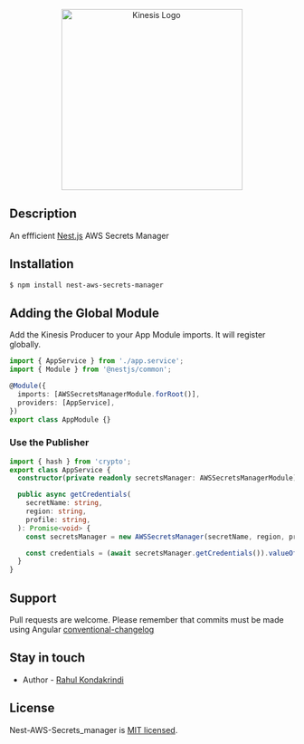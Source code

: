 <p align="center">
  <img src="https://www.google.com/imgres?imgurl=https%3A%2F%2Fimg.stackshare.io%2Fservice%2F8789%2Faws-secret-manager.png&imgrefurl=https%3A%2F%2Fstackshare.io%2Fstackups%2Faws-secrets-manager-vs-vault&docid=Nk0V3oUqY8XEfM&tbnid=mtw7NHWuEy_GaM%3A&vet=10ahUKEwj1nofKk7bnAhXHG80KHdsQAKsQMwhPKAAwAA..i&w=200&h=200&bih=937&biw=1920&q=AWS%20secrets%20manager%20logo%20image%20link&ved=0ahUKEwj1nofKk7bnAhXHG80KHdsQAKsQMwhPKAAwAA&iact=mrc&uact=8" width="320" alt="Kinesis Logo" />
</p>

## Description

An effficient <a href="https://docs.nestjs.com/" target="blank">Nest.js</a> AWS Secrets Manager

## Installation

```bash
$ npm install nest-aws-secrets-manager
```

## Adding the Global Module

Add the Kinesis Producer to your App Module imports. It will register globally.

```typescript
import { AppService } from './app.service';
import { Module } from '@nestjs/common';

@Module({
  imports: [AWSSecretsManagerModule.forRoot()],
  providers: [AppService],
})
export class AppModule {}
```

### Use the Publisher

```typescript
import { hash } from 'crypto';
export class AppService {
  constructor(private readonly secretsManager: AWSSecretsManagerModule) {}

  public async getCredentials(
    secretName: string,
    region: string,
    profile: string,
  ): Promise<void> {
    const secretsManager = new AWSSecretsManager(secretName, region, profile);

    const credentials = (await secretsManager.getCredentials()).valueOf();
  }
}
```

## Support

Pull requests are welcome. Please remember that commits must be made using Angular [conventional-changelog](https://github.com/conventional-changelog/conventional-changelog/tree/master/packages/conventional-changelog-angular)

## Stay in touch

- Author - [Rahul Kondakrindi](mailto::rahul.kondakrindi@gmail.com)

## License

Nest-AWS-Secrets_manager is [MIT licensed](LICENSE).
